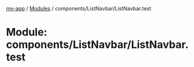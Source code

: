 [my-app](../README.md) / [Modules](../modules.md) / components/ListNavbar/ListNavbar.test

# Module: components/ListNavbar/ListNavbar.test
